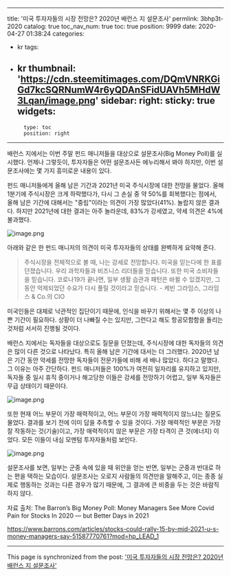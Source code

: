 
---
title: '미국 투자자들의 시장 전망은? 2020년 배런스 지 설문조사'
permlink: 3bhp3t-2020
catalog: true
toc_nav_num: true
toc: true
position: 9999
date: 2020-04-27 01:38:24
categories:
- kr
tags:
- kr
thumbnail: 'https://cdn.steemitimages.com/DQmVNRKGiGd7kcSQRNumW4r6yQDAnSFidUAVh5MHdW3Lqan/image.png'
sidebar:
    right:
        sticky: true
widgets:
    -
        type: toc
        position: right
---


배런스 지에서는 이번 주말 펀드 매니저들을 대상으로 설문조사(Big Money Poll)를 실시했다. 언제나 그렇듯이, 투자자들은 어떤 설문조사든 에누리해서 봐야 하지만, 이번 설문조사에는 몇 가지 흥미로운 내용이 있다.


펀드 매니저들에게 올해 남은 기간과 2021년 미국 주식시장에 대한 전망을 물었다. 올해 1분기에 주식시장은 크게 하락했다가, 다시 그 손실 중 약 50%를 회복했다는 점에서, 올해 남은 기간에 대해서는 "중립"이라는 의견이 가장 많았다(41%). 놀랍지 않은 결과다. 하지만 2021년에 대한 결과는 아주 놀라운데, 83%가 강세였고, 약세 의견은 4%에 불과했다.



![image.png](https://cdn.steemitimages.com/DQmVNRKGiGd7kcSQRNumW4r6yQDAnSFidUAVh5MHdW3Lqan/image.png)



아래와 같은 한 펀드 매니저의 의견이 미국 투자자들의 상태를 완벽하게 요약해 준다.


>주식시장을 전체적으로 볼 때, 나는 강세로 전망합니다. 미국을 믿는다에 한 표를 던졌습니다. 우리 과학자들과 비즈니스 리더들을 믿습니다. 또한 미국 소비자들을 믿습니다. 코로나19가 끝나면, 일부 생활 습관과 패턴은 바뀔 수 있겠지만, 그동안 억제되었던 수요가 다시 풀릴 것이라고 믿습니다. - 케빈 그라임스, 그라임스 & Co.의 CIO


미국인들은 대체로 낙관적인 집단이기 때문에, 인식을 바꾸기 위해서는 몇 주 이상의 나쁜 기간이 필요하다. 상황이 더 나빠질 수는 있지만, 그런다고 해도 항공모함함을 돌리는 것처럼 서서히 진행될 것이다.


배런스 지에서는 독자들을 대상으로도 질문을 던졌는데, 주식시장에 대한 독자들의 의견은 많이 다른 것으로 나타났다. 특히 올해 남은 기간에 대서는 더 그러했다. 2020년 남은 기간 동안 약세를 전망한 독자들이 전문가들에 비해 세 배나 많았다. 하다고 말했다. 그 이유는 아주 간단하다. 펀드 매니저들은 100%가 여전히 일자리를 유지하고 있지만, 독자들 중 일시 휴직 중이거나 해고당한 이들은 강세를 전망하기 어렵고, 일부 독자들은 무급 상태이기 때문이다.



![image.png](https://cdn.steemitimages.com/DQmTay5VY4HVQbS9fV6Tkjoryxb9WR3epHGP9KpEBLPuTUy/image.png)



또한 현재 어느 부문이 가장 매력적이고, 어느 부문이 가장 매력적이지 않느냐는 질문도 물었다. 결과를 보기 전에 이미 답을 추측할 수 있을 것이다. 가장 매력적인 부문은 가장 잘 작동하는 것(기술)이고, 가장 매력적이지 않은 부문은 가장 타격이 큰 것(에너지) 이었다. 모든 이들이 내심 모멘텀 투자자들처럼 보인다.



![image.png](https://cdn.steemitimages.com/DQmNfCUPTueHfWbDK2CfLCWfBvBv5HxETMpNeDZ9cwJrpTL/image.png)



설문조사를 보면, 일부는 군중 속에 있을 때 위안을 얻는 반면, 일부는 군중과 반대로 하는 편을 택하는 모습이다. 설문조사는 오로지 사람들의 의견만을 말해주고, 이는 종종 실제로 행동하는 것과는 다른 경우가 많기 때문에, 그 결과에 큰 비중을 두는 것은 바람직하지 않다.


자료 출처: The Barron’s Big Money Poll: Money Managers See More Covid Pain for Stocks In 2020 — but Better Days in 2021

https://www.barrons.com/articles/stocks-could-rally-15-by-mid-2021-u-s-money-managers-say-51587770761?mod=hp_LEAD_1

- - -

This page is synchronized from the post: ['미국 투자자들의 시장 전망은? 2020년 배런스 지 설문조사'](https://steemit.com/@pius.pius/3bhp3t-2020)
